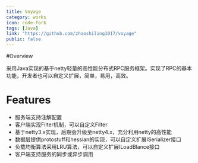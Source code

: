 ```yaml
---
title: Voyage
category: works
icon: code-fork
tags: [Java]
link: "https://github.com/zhaoshiling1017/voyage"
public: false
---
```



#Overview

采用Java实现的基于netty轻量的高性能分布式RPC服务框架。实现了RPC的基本功能，开发者也可以自定义扩展，简单，易用，高效。

# Features

>
* 服务端支持注解配置
* 客户端实现Filter机制，可以自定义Filter
* 基于netty3.x实现，后期会升级至netty4.x，充分利用netty的高性能
* 数据层提供protostuff和hessian的实现，可以自定义扩展ISerializer接口
* 负载均衡算法采用LRU算法，可以自定义扩展ILoadBlance接口
* 客户端支持服务的同步或异步调用
